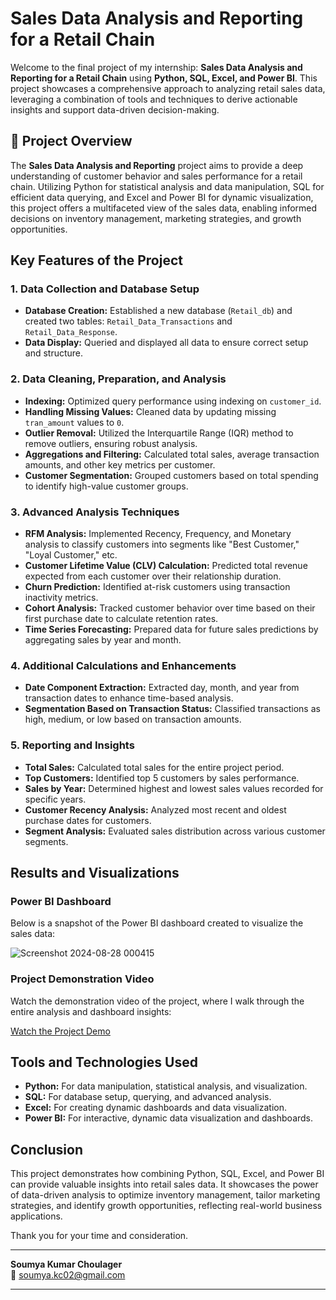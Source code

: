 
# **Sales Data Analysis and Reporting for a Retail Chain**

Welcome to the final project of my internship: **Sales Data Analysis and Reporting for a Retail Chain** using **Python, SQL, Excel, and Power BI**. This project showcases a comprehensive approach to analyzing retail sales data, leveraging a combination of tools and techniques to derive actionable insights and support data-driven decision-making.

## 🌟 **Project Overview**
The **Sales Data Analysis and Reporting** project aims to provide a deep understanding of customer behavior and sales performance for a retail chain. Utilizing Python for statistical analysis and data manipulation, SQL for efficient data querying, and Excel and Power BI for dynamic visualization, this project offers a multifaceted view of the sales data, enabling informed decisions on inventory management, marketing strategies, and growth opportunities.

## **Key Features of the Project**

### **1. Data Collection and Database Setup**
- **Database Creation:** Established a new database (`Retail_db`) and created two tables: `Retail_Data_Transactions` and `Retail_Data_Response`.
- **Data Display:** Queried and displayed all data to ensure correct setup and structure.

### **2. Data Cleaning, Preparation, and Analysis**
- **Indexing:** Optimized query performance using indexing on `customer_id`.
- **Handling Missing Values:** Cleaned data by updating missing `tran_amount` values to `0`.
- **Outlier Removal:** Utilized the Interquartile Range (IQR) method to remove outliers, ensuring robust analysis.
- **Aggregations and Filtering:** Calculated total sales, average transaction amounts, and other key metrics per customer.
- **Customer Segmentation:** Grouped customers based on total spending to identify high-value customer groups.

### **3. Advanced Analysis Techniques**
- **RFM Analysis:** Implemented Recency, Frequency, and Monetary analysis to classify customers into segments like "Best Customer," "Loyal Customer," etc.
- **Customer Lifetime Value (CLV) Calculation:** Predicted total revenue expected from each customer over their relationship duration.
- **Churn Prediction:** Identified at-risk customers using transaction inactivity metrics.
- **Cohort Analysis:** Tracked customer behavior over time based on their first purchase date to calculate retention rates.
- **Time Series Forecasting:** Prepared data for future sales predictions by aggregating sales by year and month.

### **4. Additional Calculations and Enhancements**
- **Date Component Extraction:** Extracted day, month, and year from transaction dates to enhance time-based analysis.
- **Segmentation Based on Transaction Status:** Classified transactions as high, medium, or low based on transaction amounts.

### **5. Reporting and Insights**
- **Total Sales:** Calculated total sales for the entire project period.
- **Top Customers:** Identified top 5 customers by sales performance.
- **Sales by Year:** Determined highest and lowest sales values recorded for specific years.
- **Customer Recency Analysis:** Analyzed most recent and oldest purchase dates for customers.
- **Segment Analysis:** Evaluated sales distribution across various customer segments.

## **Results and Visualizations**

### **Power BI Dashboard**
Below is a snapshot of the Power BI dashboard created to visualize the sales data:

![Screenshot 2024-08-28 000415](https://github.com/user-attachments/assets/59cf7209-a23e-4864-a808-c76c86c80a52)


### **Project Demonstration Video**
Watch the demonstration video of the project, where I walk through the entire analysis and dashboard insights:

[Watch the Project Demo](URL_to_video)

## **Tools and Technologies Used**
- **Python:** For data manipulation, statistical analysis, and visualization.
- **SQL:** For database setup, querying, and advanced analysis.
- **Excel:** For creating dynamic dashboards and data visualization.
- **Power BI:** For interactive, dynamic data visualization and dashboards.

## **Conclusion**
This project demonstrates how combining Python, SQL, Excel, and Power BI can provide valuable insights into retail sales data. It showcases the power of data-driven analysis to optimize inventory management, tailor marketing strategies, and identify growth opportunities, reflecting real-world business applications.

Thank you for your time and consideration.

---

**Soumya Kumar Choulager**  
📧 soumya.kc02@gmail.com

---

